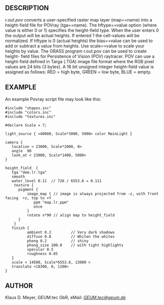 ## DESCRIPTION

*r.out.pov* converts a user-specified raster map layer (map==name) into
a height-field file for POVray (tga==name). The hftype==value option
(where value is either 0 or 1) specifies the height-field type. When the
user enters 0 the output will be actual heights. If entered 1 the
cell-values will be normalized. If hftype is 0 (actual heights) the
bias==value can be used to add or subtract a value from heights. Use
scale==value to scale your heights by value. The GRASS program r.out.pov
can be used to create height- field files for Persistence of Vision
(POV) raytracer. POV can use a height-field defined in Targa (.TGA)
image file format where the RGB pixel values are 24 bits (3 bytes). A 16
bit unsigned integer height-field value is assigned as follows: RED =
high byte, GREEN = low byte, BLUE = empty.

## EXAMPLE

An example Povray script file may look like this:

```shell
#include "shapes.inc"
#include "colors.inc"
#include "textures.inc"

#declare Scale = 7;

light_source { <40000, Scale*3000, 5000> color MainLight }

camera {
   location < 23000, Scale*2000, 0>
   angle  90
   look_at < 23000, Scale*1400, 5000>
}

height_field  {
   tga "dem.lr.tga"
   smooth
   water_level 0.11  // 726 / 6553.6 = 0.111
    texture {
      pigment {
          image_map { // image is always projected from -z, with front facing  +z, top to +Y
             ppm "map.lr.ppm"
             once
          }
          rotate x*90 // align map to height_field
      }
    }
   finish {
          ambient 0.2         // Very dark shadows
          diffuse 0.8         // Whiten the whites
          phong 0.2           // shiny
          phong_size 100.0    // with tight highlights
          specular 0.5
          roughness 0.05
   }
   scale < 14500, Scale*6553.6, 13000 >
   translate <18300, 0, 1100>
}
```

## AUTHOR

Klaus D. Meyer, GEUM.tec GbR, eMail: *<GEUM.tec@geum.de>*
